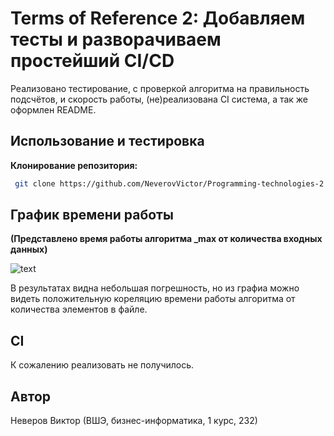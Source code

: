 # Terms of Reference 2: Добавляем тесты и разворачиваем простейший CI/CD
Реализовано тестирование, с проверкой алгоритма на правильность подсчётов, и скорость работы, (не)реализована CI система, а так же оформлен README. 

## Использование и тестировка
  
**Клонирование репозитория:**
   
   ```bash
    git clone https://github.com/NeverovVictor/Programming-technologies-2.git
   ```

## График времени работы
**(Представлено время работы алгоритма _max от количества входных данных)**

![text](https://i.imgur.com/d6e6p5D.png)


В результатах видна небольшая погрешность, но из графиа можно видеть положительную кореляцию времени работы алгоритма от количества элементов в файле.

## CI
К сожалению реализовать не получилось.

## Автор

Неверов Виктор (ВШЭ, бизнес-информатика, 1 курс, 232)
